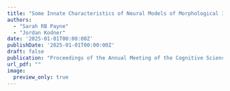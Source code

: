 ```yaml
---
title: "Some Innate Characteristics of Neural Models of Morphological Inflection"
authors:
  - "Sarah RB Payne"
  - "Jordan Kodner"
date: '2025-01-01T00:00:00Z'
publishDate: '2025-01-01T00:00:00Z'
draft: false
publication: "Proceedings of the Annual Meeting of the Cognitive Science Society"
url_pdf: ""
image:
  preview_only: true
---
```

